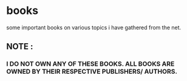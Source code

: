 # books
some important books on various topics i have gathered from the net.

## NOTE : 
### I DO NOT OWN ANY OF THESE BOOKS. ALL BOOKS ARE OWNED BY THEIR RESPECTIVE PUBLISHERS/ AUTHORS.
